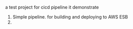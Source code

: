 a test project for cicd pipeline
it demonstrate
1. Simple pipeline. for building and deploying to AWS ESB
2. 